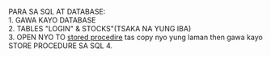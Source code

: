 PARA SA SQL AT DATABASE:  
      1. GAWA KAYO DATABASE  
      2. TABLES "LOGIN" & STOCKS"(TSAKA NA YUNG IBA)  
      3. OPEN NYO TO [stored procedire](https://github.com/zethsu-0/DIMSUM_SHITSTEM/blob/master/SQLQuery4.sql) tas copy nyo yung laman then gawa kayo STORE PROCEDURE SA SQL 
      4.

